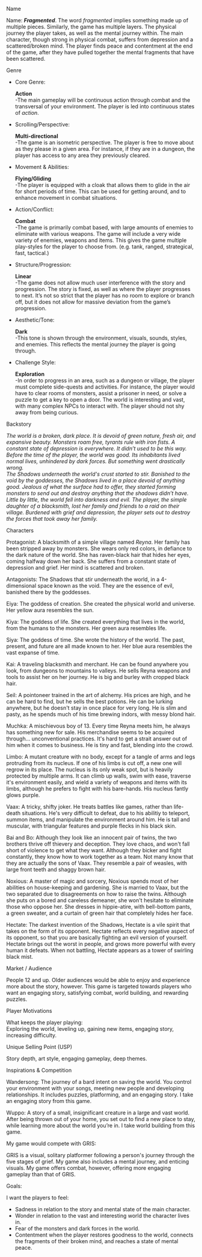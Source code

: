 Name

Name: ***Fragmented***. The word *fragmented* implies something made up of multiple pieces. Similarly, the game has multiple layers. The physical journey the player takes, as well as the mental journey within. The main character, though strong in physical combat, suffers from depression and a scattered/broken mind. The player finds peace and contentment at the end of the game, after they have pulled together the mental fragments that have been scattered. 

Genre

* Core Genre:

   **Action**  
\-The main gameplay will be continuous action through combat and the transversal of your environment. The player is led into continuous states of *action*. 

* Scrolling/Perspective:

   **Multi-directional**  
\-The game is an isometric perspective. The player is free to move about as they please in a given area. For instance, if they are in a dungeon, the player has access to any area they previously cleared. 

* Movement & Abilities:

   **Flying/Gliding**  
\-The player is equipped with a cloak that allows them to glide in the air for short periods of time. This can be used for getting around, and to enhance movement in combat situations. 

* Action/Conflict:

   **Combat**  
\-The game is primarily combat based, with large amounts of enemies to eliminate with various weapons. The game will include a very wide variety of enemies, weapons and items. This gives the game multiple play-styles for the player to choose from. (e.g. tank, ranged, strategical, fast, tactical.) 

* Structure/Progression:

   **Linear**  
\-The game does not allow much user interference with the story and progression. The story is fixed, as well as where the player progresses to next. It’s not so strict that the player has no room to explore or branch off, but it does not allow for massive deviation from the game’s progression. 

* Aesthetic/Tone:

   **Dark**  
\-This tone is shown through the environment, visuals, sounds, styles, and enemies. This reflects the mental journey the player is going through. 

* Challenge Style:

   **Exploration**  
\-In order to progress in an area, such as a dungeon or village, the player must complete side-quests and activities. For instance, the player would have to clear rooms of monsters, assist a prisoner in need, or solve a puzzle to get a key to open a door. The world is interesting and vast, with many complex NPCs to interact with. The player should not shy away from being curious. 

Backstory

*The world is a broken, dark place. It is devoid of green nature, fresh air, and expansive beauty. Monsters roam free, tyrants rule with iron fists. A constant state of depression is everywhere. It didn’t used to be this way. Before the time of the player, the world was good. Its inhabitants lived normal lives, unhindered by dark forces. But something went drastically wrong.*   
*The Shadows underneath the world's crust started to stir. Banished to the void by the goddesses, the Shadows lived in a place devoid of anything good. Jealous of what the surface had to offer, they started forming monsters to send out and destroy anything that the shadows didn’t have. Little by little, the world fell into darkness and evil. The player, the simple daughter of a blacksmith, lost her family and friends to a raid on their village. Burdened with grief and depression, the player sets out to destroy the forces that took away her family.* 

Characters

Protagonist: A blacksmith of a simple village named *Reyna*. Her family has been stripped away by monsters. She wears only red colors, in defiance to the dark nature of the world. She has raven-black hair that hides her eyes, coming halfway down her back. She suffers from a constant state of depression and grief. Her mind is scattered and broken. 

Antagonists: The Shadows that stir underneath the world, in a 4-dimensional space known as the void. They are the essence of evil, banished there by the goddesses. 

Eiya: The goddess of creation. She created the physical world and universe. Her yellow aura resembles the sun. 

Kiya: The goddess of life. She created everything that lives in the world, from the humans to the monsters.
Her green aura resembles life. 

Siya: The goddess of time. She wrote the history of the world. The past, present, and future are all made known to her.
Her blue aura resembles the vast expanse of time. 

Kai: A traveling blacksmith and merchant. He can be found anywhere you look, from dungeons to mountains to valleys. 
He sells Reyna weapons and tools to assist her on her journey. He is big and burley with cropped black hair.

Seil: A pointoneer trained in the art of alchemy. His prices are high, and he can be hard to find, but he sells the best potions. 
He can be lurking anywhere, but he doesn't stay in once place for very long. He is slim and pasty, as he spends much of his time brewing indors, 
with messy blond hair.

Muchka: A mischievous boy of 13. Every time Reyna meets him, he always has something new for sale.
His merchandise seems to be acquired through... unconventional practices. It's hard to get a strait answer out of him when it comes to business. 
He is tiny and fast, blending into the crowd.

Limbo: A mutant creature with no body, except for a tangle of arms and legs protruding from its nucleus.
If one of his limbs is cut off, a new one will regrow in its place. 
The nucleus is its only weak spot, but is heavily protected by multiple arms. It can climb up walls, swim with ease, 
traverse it's environment easily, and wield a variety of weapons and items with its limbs,
although he prefers to fight with his bare-hands. His nucleus fantly glows purple. 

Vaax: A tricky, shifty joker. He treats battles like games, rather than life-death situations.
He's very difficult to defeat, due to his abilitiy to teleport, summon items, and manipulate the environment around him.
He is tall and muscular, with triangular features and purple flecks in his black skin. 

Bai and Bo: Although they look like an innocent pair of twins, the two brothers thrive off thievery and deception.
They love chaos, and won't fall short of violence to get what they want. 
Although they bicker and fight constantly, they know how to work together as a team.
Not many know that they are actually the sons of Vaax. They resemble a pair of weasles, 
with large front teeth and shaggy brown hair. 

Noxious: A master of magic and sorcery, Noxious spends most of her abilities on house-keeping and gardening. 
She is married to Vaax, but the two separated due to disagreements on how to raise the twins. 
Although she puts on a bored and careless demeaner, she won't hesitate to eliminate those who oppose her.
She dresses in hippie-atire, with bell-bottom pants, a green sweater, and a curtain of green hair that 
completely hides her face. 

Hectate: The darkest invention of the Shadows, Hectate is a vile spirit that takes on the form of its opponent. 
Hectate reflects every negative aspect of its opponent, so that you are basically fighting an evil version of yourself. 
Hectate brings out the worst in people, and grows more powerful with every human it defeats. 
When not battling, Hectate appears as a tower of swirling black mist. 

Market / Audience

People 12 and up. Older audiences would be able to enjoy and experience more about the story, however. This game is targeted towards players who want an engaging story, satisfying combat, world building, and rewarding puzzles. 

Player Motivations

What keeps the player playing:  
Exploring the world, leveling up, gaining new items, engaging story, increasing difficulty.

Unique Selling Point (USP)

Story depth, art style, engaging gameplay, deep themes. 

Inspirations & Competition

Wandersong: The journey of a bard intent on saving the world. You control your environment with your songs, meeting new people and developing relationships. It includes puzzles, platforming, and an engaging story. I take an engaging story from this game.  

Wuppo: A story of a small, insignificant creature in a large and vast world. After being thrown out of your home, you set out to find a new place to stay, while learning more about the world you’re in. I take world building from this game. 

My game would compete with GRIS:

GRIS is a visual, solitary platformer following a person's journey through the five stages of grief. My game also includes a mental journey, and enticing visuals. My game offers combat, however, offering more engaging gameplay than that of GRIS. 

Goals:

I want the players to feel:

* Sadness in relation to the story and mental state of the main character.  
* Wonder in relation to the vast and interesting world the character lives in.   
* Fear of the monsters and dark forces in the world.   
* Contentment when the player restores goodness to the world, connects the fragments of their broken mind, and reaches a state of mental peace. 
